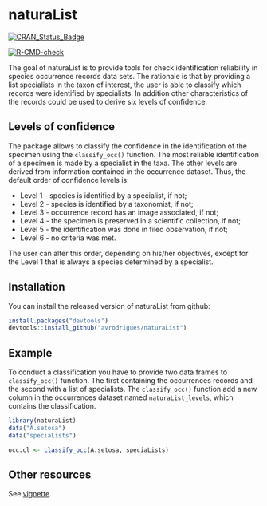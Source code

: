 
# naturaList

<!-- badges: start -->
[![CRAN_Status_Badge](https://www.r-pkg.org/badges/version/naturaList)](https://cran.r-project.org/package=naturaList)

[![R-CMD-check](https://github.com/avrodrigues/naturaList/workflows/R-CMD-check/badge.svg)](https://github.com/avrodrigues/naturaList/actions)
<!-- badges: end -->

The goal of naturaList is to provide tools for check identification reliability 
in species occurrence records data sets. The rationale is that by providing a list specialists in the taxon of interest, the user is able to classify which records were identified by specialists. In addition other characteristics of the records could be used to derive six levels of confidence. 

## Levels of confidence

The package allows to classify the confidence in the identification of the specimen using the `classify_occ()` function. The most reliable identification of a specimen is made by a specialist in the taxa. The other levels are derived from information contained in the occurrence dataset. Thus, the default order of confidence levels is:

 * Level 1 - species is identified by a specialist, if not;
 * Level 2 - species is identified by a taxonomist, if not;
 * Level 3 - occurrence record has an image associated, if not;
 * Level 4 - the specimen is preserved in a scientific collection, if not;
 * Level 5 - the identification was done in filed observation, if not;
 * Level 6 - no criteria was met.
 
The user can alter this order, depending on his/her objectives, except for the Level 1 that is always a species determined by a specialist. 

## Installation

You can install the released version of naturaList from github:

``` r
install.packages("devtools")
devtools::install_github("avrodrigues/naturaList")
```

## Example

To conduct a classification you have to provide two data frames to `classify_occ()` function. The first containing the occurrences records and the second with a list of specialists.
The `classify_occ()` function add a new column in the occurrences dataset named `naturaList_levels`, which contains the classification.

``` r
library(naturaList)
data("A.setosa")
data("speciaLists")

occ.cl <- classify_occ(A.setosa, speciaLists)

```

## Other resources

See [vignette](https://avrodrigues.github.io/naturaList/articles/natutaList_vignette.html).


